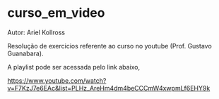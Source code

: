 # curso_em_video

Autor: Ariel Kollross

Resolução de exercicios referente ao curso no youtube (Prof. Gustavo Guanabara).

A playlist pode ser acessada pelo link abaixo,

https://www.youtube.com/watch?v=F7KzJ7e6EAc&list=PLHz_AreHm4dm4beCCCmW4xwpmLf6EHY9k
